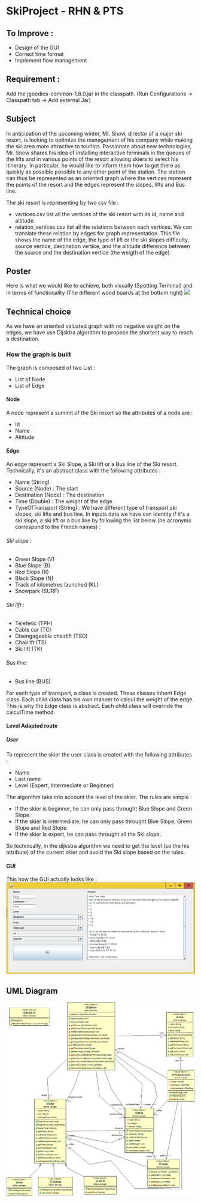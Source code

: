 # SkiProject - RHN & PTS

## To Improve :
- Design of the GUI
- Correct time format
- Implement flow management

## Requirement :
Add the jgoodies-common-1.8.0.jar in the classpath. (Run Configurations -> Classpath tab -> Add external Jar)

## Subject
In anticipation of the upcoming winter, Mr. Snow, director of a major ski resort, is looking to optimize
the management of his company while making the ski area more attractive to tourists.
Passionate about new technologies, Mr. Snow shares his idea of installing interactive terminals
in the queues of the lifts and in various points of the resort allowing skiers to
select his itinerary. In particular, he would like to inform them how to get there as quickly as possible
possible to any other point of the station.
The station can thus be represented as an oriented graph where the vertices represent the points
of the resort and the edges represent the slopes, lifts and Bus line.

The ski resort is representing by two csv file :
- vertices.csv list all the vertices of the ski resort with its id, name and altitude.
- relation_vertices.csv list all the relations between each vertices. We can translate these relation by edges for graph representation. This file shows the name of the edge, the type of lift or the ski slopes difficulty, source vertice, destination vertice, and the altitude difference between the source and the destination vertice (the weigth of the edge).

## Poster
Here is what we would like to achieve, both visually (Spotting Terminal) and in terms of functionality (The different wood boards at the bottom right)
![](Image/Poster_PTS_IBO.png?raw=true)

## Technical choice
As we have an oriented valuated graph with no negative weight on the edges, we have use Dijsktra algorithm to propose the shortest way to reach a destination.

### How the graph is built
The graph is composed of two List :
- List of Node
- List of Edge

#### Node
A node represent a summit of the Ski resort so the attributes of a node are :
- Id
- Name
- Altitude

#### Edge
An edge represent a Ski Slope, a Ski lift or a Bus line of the Ski resort.
Technically, it's an abstract class with the following attributes :
- Name (String)
- Source (Node) : The start
- Destination (Node) : The destination
- Time (Double) : The weight of the edge
- TypeOfTransport (String) : We have different type of transport,ski slopes, ski lifts and bus line. In inputs data we have can identity if it's a ski slope, a ski lift or a bus line by following the list below (he acronyms correspond to the French names) :

###### Ski slope :
- Green Slope (V)
- Blue Slope (B)
- Red Slope (R)
- Black Slope (N)
- Track of kilometres launched (KL)
- Snowpark (SURF)

###### Ski lift :
- Teleferic (TPH)
- Cable car (TC)
- Disengageable chairlift (TSD)
- Chairlift (TS)
- Ski lift (TK)

###### Bus line:
- Bus line (BUS)

For each type of transport, a class is created. These classes inherit Edge class.
Each child class has his own manner to calcul the weight of the edge. This is why the Edge class is abstract. Each child class will override the calculTime method.


#### Level Adapted route

##### User
To represent the skier the user class is created with the following attributes :
- Name
- Last name
- Level (Expert, Intermediate or Beginner)

The algorithm take into account the level of the skier. The rules are simple :
- If the skier is beginner, he can only pass throught Blue Slope and Green Slope.
- If the skier is intermediate, he can only pass throught Blue Slope, Green Slope and Red Slope.
- If the skier is expert, he can pass throught all the Ski slope.

So technically, in the dijkstra algorithm we need to get the level (so the his attribute) of the current skier and avoid the Ski slope based on the rules.

#### GUI
This how the GUI actually looks like :
![](Image/Capture_GUI.png?raw=true)

## UML Diagram
![](Image/UML_SkiSpotting.png?raw=true)

